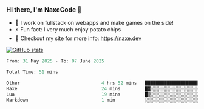 ### Hi there, I'm NaxeCode 👋
- 🔭 I work on fullstack on webapps and make games on the side!
- ⚡ Fun fact: I very much enjoy potato chips
- 🔋 Checkout my site for more info: https://naxe.dev

[![GitHub stats](https://github-readme-stats.vercel.app/api?username=naxecode&theme=onedark)](https://naxe.dev)

<!--START_SECTION:waka-->

```csharp
From: 31 May 2025 - To: 07 June 2025

Total Time: 51 mins

Other                              4 hrs 52 mins   █████████████████████▒░░░   84.99 %
Haxe                               24 mins         █▓░░░░░░░░░░░░░░░░░░░░░░░   07.09 %
Lua                                19 mins         █▒░░░░░░░░░░░░░░░░░░░░░░░   05.79 %
Markdown                           1 min           ░░░░░░░░░░░░░░░░░░░░░░░░░   00.33 %
```

<!--END_SECTION:waka-->



<!--
**NaxeCode/NaxeCode** is a ✨ _special_ ✨ repository because its `README.md` (this file) appears on your GitHub profile.

Here are some ideas to get you started:

- 🔭 I’m currently working on Web apps for indie games!
- 🌱 I’m currently mastering C#
- 👯 I’m looking to collaborate on ...
- 🤔 I’m looking for help with ...
- 💬 Ask me about ...
- 📫 How to reach me: ...
- 😄 Pronouns: ...
- ⚡ Fun fact: I love chips
-->
